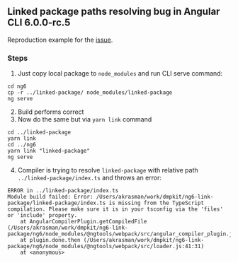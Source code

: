 ## Linked package paths resolving bug in Angular CLI 6.0.0-rc.5

Reproduction example for the [issue](https://github.com/angular/angular-cli/issues/10323).

### Steps

1. Just copy local package to `node_modules` and run CLI serve command:
```
cd ng6
cp -r ../linked-package/ node_modules/linked-package
ng serve
```
2. Build performs correct
3. Now do the same but via `yarn link` command
```
cd ../linked-package
yarn link
cd ../ng6
yarn link "linked-package"
ng serve
```
4. Compiler is trying to resolve `linked-package` with relative path `../linked-package/index.ts` and throws an error:
```
ERROR in ../linked-package/index.ts
Module build failed: Error: /Users/akrasman/work/dmpkit/ng6-link-package/linked-package/index.ts is missing from the TypeScript compilation. Please make sure it is in your tsconfig via the 'files' or 'include' property.
    at AngularCompilerPlugin.getCompiledFile (/Users/akrasman/work/dmpkit/ng6-link-package/ng6/node_modules/@ngtools/webpack/src/angular_compiler_plugin.js:707:23)
    at plugin.done.then (/Users/akrasman/work/dmpkit/ng6-link-package/ng6/node_modules/@ngtools/webpack/src/loader.js:41:31)
    at <anonymous>
```


